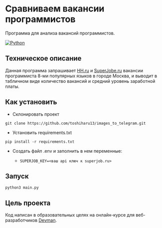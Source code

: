 # Сравниваем вакансии программистов
Программа для анализа вакансий программистов.

[![Python](https://img.shields.io/badge/-Python-464646?style=flat-square&logo=Python)](https://www.python.org/)

## Техническое описание
Данная программа запрашивает [HH.ru](https://hh.ru/) и [SuperJobe.ru](https://www.superjob.ru/) вакансии программиста 8-ми популярных языков в городе Москва, и 
выводит в табличном виде количество вакансий и средний уровень заработной платы.

## Как установить
- Cклонировать проект

```git clone https://github.com/toshiharu13/images_to_telegram.git```

- Установить requirements.txt

```pip install -r requirements.txt```

- Создать файл .env и заполнить в нем переменные:

   - ```SUPERJOB_KEY=<ваш api ключ к superjob.ru>```

## Запуск

```python3 main.py```
## Цель проекта
Код написан в образовательных целях на онлайн-курсе для веб-разработчиков [Devman](https://dvmn.org).

